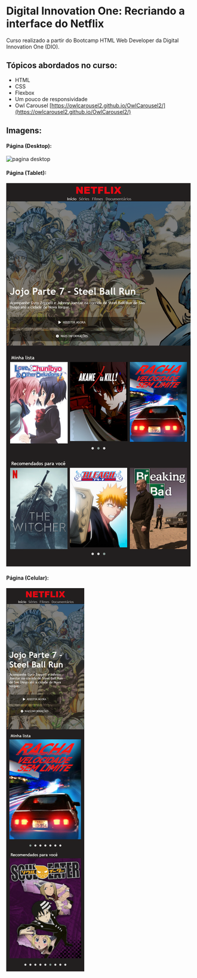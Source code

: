 # Digital Innovation One: Recriando a interface do Netflix

Curso realizado a partir do Bootcamp HTML Web Developer da Digital Innovation One (DIO).

## Tópicos abordados no curso:
- HTML
- CSS
- Flexbox
- Um pouco de responsividade
- Owl Carousel [https://owlcarousel2.github.io/OwlCarousel2/](https://owlcarousel2.github.io/OwlCarousel2/)

## Imagens:
#### Página (Desktop):
![pagina desktop](https://github.com/GuilhermeTonello/dio-netflix-clone/blob/master/readme-imagens/pagina-desktop.png?raw=true)

#### Página (Tablet):
![pagina tablet](https://github.com/GuilhermeTonello/dio-netflix-clone/blob/master/readme-imagens/pagina-tablet.png?raw=true)

#### Página (Celular):
![pagina celular](https://github.com/GuilhermeTonello/dio-netflix-clone/blob/master/readme-imagens/pagina-celular.png?raw=true)
